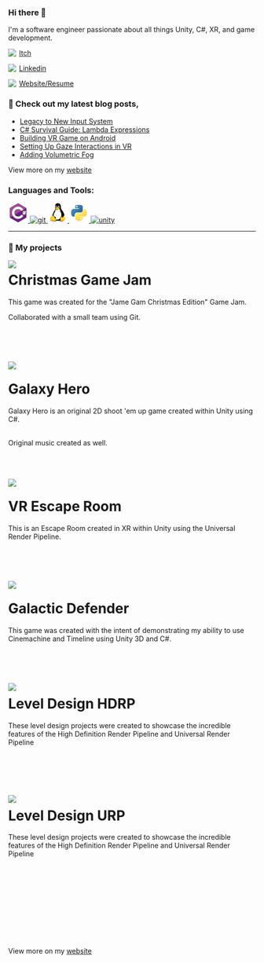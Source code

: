 ### Hi there 👋

I'm a software engineer passionate about all things Unity, C#, XR, and game development.

[<img align="left" width="22px" src="https://assetsio.reedpopcdn.com/Itch.io_logo.jpg?width=1200&height=1200&fit=crop&quality=100&format=png&enable=upscale&auto=webp"/>Itch](https://elobo-games.itch.io/)

[<img align="left" width="22px" src="https://cdn-icons-png.flaticon.com/512/174/174857.png"/>Linkedin](https://www.linkedin.com/in/eric-veciana/)

[<img align="left" width="22px" src="http://samuelarminana.com/favicon.ico"/>Website/Resume](https://eveciana21.wixsite.com/lobogames
)

### 📝 Check out my latest blog posts,
<!-- BLOG-POST-LIST:START -->
- [Legacy to New Input System](https://medium.com/@eveciana21/legacy-new-input-system-interactable-8b2da4011d43)
- [C# Survival Guide: Lambda Expressions](https://medium.com/@eveciana21/c-survival-guide-lambda-expression-8a728b741c7e)
- [Building VR Game on Android](https://medium.com/@eveciana21/building-your-vr-game-on-android-170c4321e358)
- [Setting Up Gaze Interactions in VR](https://medium.com/@eveciana21/setting-up-gaze-interaction-40c10d3b3941)
- [Adding Volumetric Fog](https://medium.com/@eveciana21/adding-fog-into-my-office-scene-42f2c9e96c8a)
<!-- BLOG-POST-LIST:END -->
View more on my [website](https://eveciana21.wixsite.com/lobogames)

### Languages and Tools:

<p align="left"> <a href="https://www.w3schools.com/cs/" target="_blank" rel="noreferrer"> <img src="https://raw.githubusercontent.com/devicons/devicon/master/icons/csharp/csharp-original.svg" alt="csharp" width="40" height="40"/> </a> <a href="https://git-scm.com/" target="_blank" rel="noreferrer"> <img src="https://www.vectorlogo.zone/logos/git-scm/git-scm-icon.svg" alt="git" width="40" height="40"/> </a> <a href="https://www.linux.org/" target="_blank" rel="noreferrer"> <img src="https://raw.githubusercontent.com/devicons/devicon/master/icons/linux/linux-original.svg" alt="linux" width="40" height="40"/> </a> <a href="https://www.python.org" target="_blank" rel="noreferrer"> <img src="https://raw.githubusercontent.com/devicons/devicon/master/icons/python/python-original.svg" alt="python" width="40" height="40"/> </a> <a href="https://unity.com/" target="_blank" rel="noreferrer"> <img src="https://www.vectorlogo.zone/logos/unity3d/unity3d-icon.svg" alt="unity" width="40" height="40"/> </a> </p>



---
### 💾 My projects

<img src="https://i.imgur.com/tSyEpnJ.png" align="left" width="400px"/> 



# Christmas Game Jam
This game was created for the "Jame Gam Christmas Edition" Game Jam.​


Collaborated with a small team using Git.

<br/>
<br/>
<br/>
<br/>


<img src="https://i.imgur.com/uaA2YE7.png" align="left" width="400px"/> 

# Galaxy Hero
Galaxy Hero is an original 2D shoot 'em up game created within Unity using C#.
<br/>
<br/>

Original music created as well.

<br/>
<br/>
<br/>

<img src="https://i.imgur.com/xPx9TWf.png" align="left" width="400px"/> 

# VR Escape Room
This is an Escape Room created in XR within Unity using the Universal Render Pipeline.
<br/>
<br/>

<br/>
<br/>
<br/>


<img src="https://i.imgur.com/GqTlUxf.png" align="left" width="400px"/> 

# Galactic Defender
This game was created with the intent of demonstrating my ability to use Cinemachine and Timeline using Unity 3D and C#.​
<br/>
<br/>
<br/>
<br/>
<br/>




<img src="https://i.imgur.com/RBRNHWb.png" align="left" width="400px"/> 

# Level Design HDRP
These level design projects were created to showcase the incredible features of the High Definition Render Pipeline and Universal Render Pipeline
<br/>
<br/>
<br/>
<br/>
<br/>
<br/>


<img src="https://i.imgur.com/UoEXuml.png" align="left" width="400px"/> 

# Level Design URP
These level design projects were created to showcase the incredible features of the High Definition Render Pipeline and Universal Render Pipeline
<br/>
<br/>
<br/>
<br/>
<br/>
<br/>


<br/>
<br/>
<br/>
<br/>

View more on my [website](https://eveciana21.wixsite.com/lobogames)
